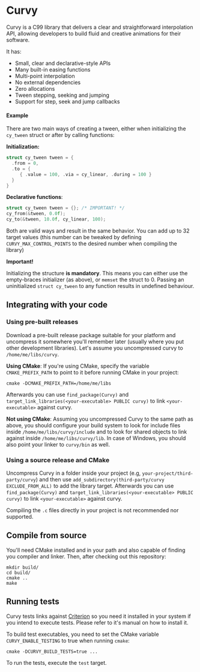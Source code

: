 # Curvy

Curvy is a C99 library that delivers a clear and straightforward
interpolation API, allowing developers to build fluid and creative
animations for their software.

It has:

- Small, clear and declarative-style APIs
- Many built-in easing functions
- Multi-point interpolation
- No external dependencies
- Zero allocations
- Tween stepping, seeking and jumping
- Support for step, seek and jump callbacks

#### Example

There are two main ways of creating a tween, either when initializing
the `cy_tween` struct or after by calling functions:

**Initialization:**
```c
struct cy_tween tween = {
  .from = 0,
  .to = {
     { .value = 100, .via = cy_linear, .during = 100 }
  }
}
```

**Declarative functions**:

```c
struct cy_tween tween = {}; /* IMPORTANT! */
cy_from(&tween, 0.0f); 
cy_to(&tween, 10.0f, cy_linear, 100);
```

Both are valid ways and result in the same behavior. You can add up to
32 target values (this number can be tweaked by defining
`CURVY_MAX_CONTROL_POINTS` to the desired number when compiling the
library)

 **Important!**

 Initializing the structure **is mandatory**. This means you can either
 use the empty-braces initializer (as above), or `memset` the struct to
 0\. Passing an uninitialized `struct cy_tween` to any function results
 in undefined behaviour.

## Integrating with your code

### Using pre-built releases

Download a pre-built release package suitable for your platform and
uncompress it somewhere you'll remember later (usually where you put
other development libraries). Let's assume you uncompressed curvy to
`/home/me/libs/curvy`.

**Using CMake**: If you're using CMake, specify the variable
`CMAKE_PREFIX_PATH` to point to it before running CMake in your project:

```shell script
cmake -DCMAKE_PREFIX_PATH=/home/me/libs
```

Afterwards you can use `find_package(Curvy)` and
`target_link_libraries(<your-executable> PUBLIC curvy)` to link
`<your-executable>` against curvy.

**Not using CMake**: Assuming you uncompressed Curvy to the same path as
above, you should configure your build system to look for include files
inside `/home/me/libs/curvy/include` and to look for shared objects to
link against inside `/home/me/libs/curvy/lib`. In case of Windows, you
should also point your linker to `curvy/bin` as well.

### Using a source release and CMake

Uncompress Curvy in a folder inside your project (e.g,
`your-project/third-party/curvy`) and then use
`add_subdirectory(third-party/curvy EXCLUDE_FROM_ALL)` to add the
library target. Afterwards you can use `find_package(Curvy)` and
`target_link_libraries(<your-executable> PUBLIC curvy)` to link
`<your-executable>` against curvy.

Compiling the `.c` files directly in your project is not recommended nor
supported.

## Compile from source

You'll need CMake installed and in your path and also capable of finding
you compiler and linker. Then, after checking out this repository:

```shell script
mkdir build/
cd build/
cmake ..
make
```

## Running tests

Curvy tests links against
[Criterion](http://github.com/Snaipe/Criterion) so you need it installed
in your system if you intend to execute tests. Please refer to it's
manual on how to install it.

To build test executables, you need to set the CMake variable
`CURVY_ENABLE_TESTING` to true when running `cmake`:

```
cmake -DCURVY_BUILD_TESTS=true ...
```

To run the tests, execute the `test` target.